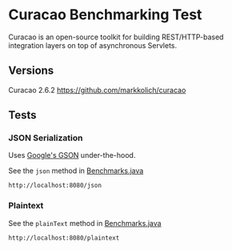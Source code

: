 # Curacao Benchmarking Test

Curacao is an open-source toolkit for building REST/HTTP-based integration layers on top of asynchronous Servlets.

## Versions

Curacao 2.6.2
https://github.com/markkolich/curacao

## Tests

### JSON Serialization

Uses [Google's GSON](https://code.google.com/p/google-gson/) under-the-hood.

See the `json` method in [Benchmarks.java](src/main/java/benchmark/Benchmarks.java)

    http://localhost:8080/json

### Plaintext

See the `plainText` method in [Benchmarks.java](src/main/java/benchmark/Benchmarks.java)

    http://localhost:8080/plaintext

